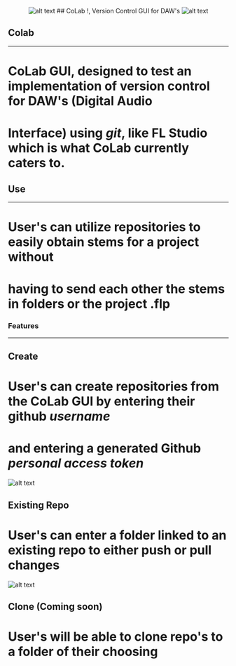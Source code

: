 <p align="center">
  <img src="https://github.com/osmosis10/versionController/blob/master/WinFormsApp1/Resources/favicon.ico?raw=true" alt="alt text">
  ## CoLab !, Version Control GUI for DAW's

  <img src="https://github.com/osmosis10/versionController/blob/master/WinFormsApp1/Resources/mainMenuimage.jpg" alt="alt text">
</p>




## Colab
---
# CoLab GUI, designed to test an implementation of version control for DAW's (Digital Audio  
# Interface) using *git*, like FL Studio which is what CoLab currently caters to.  

## Use 
---
# User's can utilize repositories to easily obtain stems for a project without 
# having to send each other the stems in folders or the project .flp 

### Features 
---
##  Create 
# User's can create repositories from the CoLab GUI by entering their github *username* 
# and entering a generated Github *personal access token* 
![alt text](https://github.com/osmosis10/versionController/blob/master/WinFormsApp1/Resources/CreateFeaturedImage.jpg) 


## Existing Repo
# User's can enter a folder linked to an existing repo to either push or pull changes 
![alt text](https://github.com/osmosis10/versionController/blob/master/WinFormsApp1/Resources/ExistingProjectImage.jpg) 

## Clone (Coming soon) 
# User's will be able to clone repo's to a folder of their choosing 



